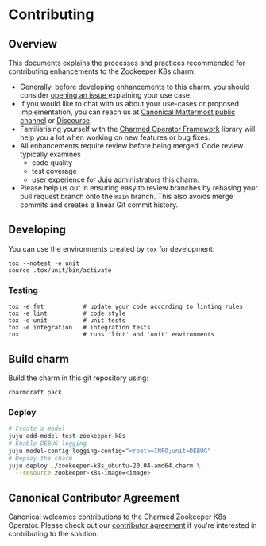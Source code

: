 # Contributing

## Overview

This documents explains the processes and practices recommended for contributing enhancements to
the Zookeeper K8s charm.

- Generally, before developing enhancements to this charm, you should consider [opening an issue
  ](https://github.com/davigar15/zookeeper-k8s-operator/issues) explaining your use case.
- If you would like to chat with us about your use-cases or proposed implementation, you can reach
  us at [Canonical Mattermost public channel](https://chat.charmhub.io/charmhub/channels/charm-dev)
  or [Discourse](https://discourse.charmhub.io/).
- Familiarising yourself with the [Charmed Operator Framework](https://juju.is/docs/sdk) library
  will help you a lot when working on new features or bug fixes.
- All enhancements require review before being merged. Code review typically examines
  - code quality
  - test coverage
  - user experience for Juju administrators this charm.
- Please help us out in ensuring easy to review branches by rebasing your pull request branch onto
  the `main` branch. This also avoids merge commits and creates a linear Git commit history.

## Developing

You can use the environments created by `tox` for development:

```shell
tox --notest -e unit
source .tox/unit/bin/activate
```

### Testing

```shell
tox -e fmt           # update your code according to linting rules
tox -e lint          # code style
tox -e unit          # unit tests
tox -e integration   # integration tests
tox                  # runs 'lint' and 'unit' environments
```

## Build charm

Build the charm in this git repository using:

```shell
charmcraft pack
```

### Deploy

```bash
# Create a model
juju add-model test-zookeeper-k8s
# Enable DEBUG logging
juju model-config logging-config="<root>=INFO;unit=DEBUG"
# Deploy the charm
juju deploy ./zookeeper-k8s_ubuntu-20.04-amd64.charm \
  --resource zookeeper-k8s-image=<image>
```

## Canonical Contributor Agreement

Canonical welcomes contributions to the Charmed Zookeeper K8s Operator. Please check out our [contributor agreement](https://ubuntu.com/legal/contributors) if you're interested in contributing to the solution.